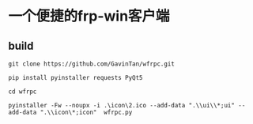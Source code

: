 # 一个便捷的frp-win客户端


## build

```
git clone https://github.com/GavinTan/wfrpc.git

pip install pyinstaller requests PyQt5

cd wfrpc

pyinstaller -Fw --noupx -i .\icon\2.ico --add-data ".\\ui\\*;ui" --add-data ".\\icon\*;icon"  wfrpc.py
```
